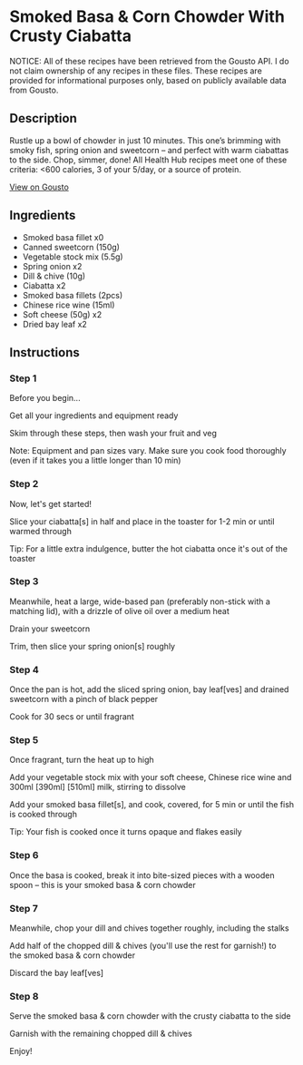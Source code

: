 # Smoked Basa & Corn Chowder With Crusty Ciabatta 

NOTICE: All of these recipes have been retrieved from the Gousto API. I do not claim ownership of any recipes in these files. These recipes are provided for informational purposes only, based on publicly available data from Gousto.

## Description

Rustle up a bowl of chowder in just 10 minutes. This one’s brimming with smoky fish, spring onion and sweetcorn – and perfect with warm ciabattas to the side. Chop, simmer, done! All Health Hub recipes meet one of these criteria: <600 calories, 3 of your 5/day, or a source of protein.

[View on Gousto](https://www.gousto.co.uk/recipes/cookbook/10-min-smoked-fish-corn-chowder)

## Ingredients

- Smoked basa fillet x0
- Canned sweetcorn (150g)
- Vegetable stock mix (5.5g)
- Spring onion x2
- Dill & chive (10g)
- Ciabatta x2
- Smoked basa fillets (2pcs)
- Chinese rice wine (15ml)
- Soft cheese (50g) x2
- Dried bay leaf x2

## Instructions


### Step 1

Before you begin...

Get all your ingredients and equipment ready

Skim through these steps, then wash your fruit and veg

Note: Equipment and pan sizes vary. Make sure you cook food thoroughly (even if it takes you a little longer than 10 min)


### Step 2

Now, let's get started!

Slice your ciabatta[s] in half and place in the toaster for 1-2 min or until warmed through

Tip: For a little extra indulgence, butter the hot ciabatta once it's out of the toaster


### Step 3

Meanwhile, heat a large, wide-based pan (preferably non-stick with a matching lid), with a drizzle of olive oil over a medium heat

Drain your sweetcorn

Trim, then slice your spring onion[s] roughly


### Step 4

Once the pan is hot, add the sliced spring onion, bay leaf[ves] and drained sweetcorn with a pinch of black pepper

Cook for 30 secs or until fragrant


### Step 5

Once fragrant, turn the heat up to high

Add your vegetable stock mix with your soft cheese, Chinese rice wine and 300ml <span class="text-purple">[390ml] </span><span class="text-danger">[510ml]</span> milk, stirring to dissolve

Add your smoked basa fillet[s], and cook, covered, for 5 min or until the fish is cooked through

Tip: Your fish is cooked once it turns opaque and flakes easily


### Step 6

Once the basa is cooked, break it into bite-sized pieces with a wooden spoon – this is your smoked basa & corn chowder


### Step 7

Meanwhile, chop your dill and chives together roughly, including the stalks

Add half of the chopped dill & chives (you'll use the rest for garnish!) to the smoked basa & corn chowder

Discard the bay leaf[ves]

### Step 8

Serve the smoked basa & corn chowder with the crusty ciabatta to the side

Garnish with the remaining chopped dill & chives

Enjoy!

